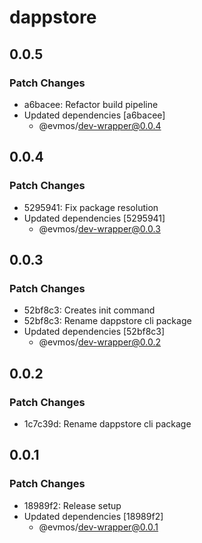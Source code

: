 # dappstore

## 0.0.5

### Patch Changes

- a6bacee: Refactor build pipeline
- Updated dependencies [a6bacee]
  - @evmos/dev-wrapper@0.0.4

## 0.0.4

### Patch Changes

- 5295941: Fix package resolution
- Updated dependencies [5295941]
  - @evmos/dev-wrapper@0.0.3

## 0.0.3

### Patch Changes

- 52bf8c3: Creates init command
- 52bf8c3: Rename dappstore cli package
- Updated dependencies [52bf8c3]
  - @evmos/dev-wrapper@0.0.2

## 0.0.2

### Patch Changes

- 1c7c39d: Rename dappstore cli package

## 0.0.1

### Patch Changes

- 18989f2: Release setup
- Updated dependencies [18989f2]
  - @evmos/dev-wrapper@0.0.1
